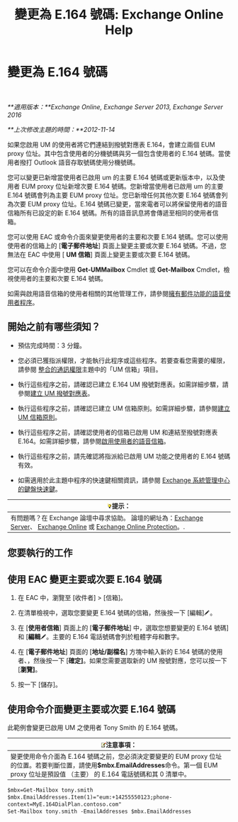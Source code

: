 ﻿---
title: '變更為 E.164 號碼: Exchange Online Help'
TOCTitle: 變更為 E.164 號碼
ms:assetid: 2a3da11b-bb9b-4d4d-9238-6a1a47ef63f2
ms:mtpsurl: https://technet.microsoft.com/zh-tw/library/Dd335162(v=EXCHG.150)
ms:contentKeyID: 50553956
ms.date: 05/23/2018
mtps_version: v=EXCHG.150
ms.translationtype: MT
---

# 變更為 E.164 號碼

 

_**適用版本：**Exchange Online, Exchange Server 2013, Exchange Server 2016_

_**上次修改主題的時間：**2012-11-14_

如果您啟用 UM 的使用者將它們連結到撥號對應表 E.164，會建立兩個 EUM proxy 位址。其中包含使用者的分機號碼與另一個包含使用者的 E.164 號碼。當使用者撥打 Outlook 語音存取號碼使用分機號碼。

您可以變更已新增當使用者已啟用 um 的主要 E.164 號碼或更新版本中，以及使用者 EUM proxy 位址新增次要 E.164 號碼。您新增當使用者已啟用 um 的主要 E.164 號碼會列為主要 EUM proxy 位址。您已新增任何其他次要 E.164 號碼會列為次要 EUM proxy 位址。E.164 號碼已變更，當來電者可以將保留使用者的語音信箱所有已設定的新 E.164 號碼。所有的語音訊息將會傳遞至相同的使用者信箱。

您可以使用 EAC 或命令介面來變更使用者的主要和次要 E.164 號碼。您可以使用使用者的信箱上的 \[**電子郵件地址**\] 頁面上變更主要或次要 E.164 號碼。不過，您無法在 EAC 中使用 \[ **UM 信箱**\] 頁面上變更主要或次要 E.164 號碼。

您可以在命令介面中使用 **Get-UMMailbox** Cmdlet 或 **Get-Mailbox** Cmdlet，檢視使用者的主要和次要 E.164 號碼。

如需與啟用語音信箱的使用者相關的其他管理工作，請參閱[擁有郵件功能的語音使用者程序](voice-mail-enabled-user-procedures-exchange-2013-help.md)。

## 開始之前有哪些須知？

  - 預估完成時間：3 分鐘。

  - 您必須已獲指派權限，才能執行此程序或這些程序。若要查看您需要的權限，請參閱 [整合的通訊權限](unified-messaging-permissions-exchange-2013-help.md)主題中的「UM 信箱」項目。

  - 執行這些程序之前，請確認已建立 E.164 UM 撥號對應表。如需詳細步驟，請參閱[建立 UM 撥號對應表](create-a-um-dial-plan-exchange-2013-help.md)。

  - 執行這些程序之前，請確認已建立 UM 信箱原則。如需詳細步驟，請參閱[建立 UM 信箱原則](create-a-um-mailbox-policy-exchange-2013-help.md)。

  - 執行這些程序之前，請確認使用者的信箱已啟用 UM 和連結至撥號對應表 E.164。如需詳細步驟，請參閱[啟用使用者的語音信箱](enable-a-user-for-voice-mail-exchange-2013-help.md)。

  - 執行這些程序之前，請先確認將指派給已啟用 UM 功能之使用者的 E.164 號碼有效。

  - 如需適用於此主題中程序的快速鍵相關資訊，請參閱 [Exchange 系統管理中心的鍵盤快速鍵](keyboard-shortcuts-in-the-exchange-admin-center-exchange-online-protection-help.md)。

<table>
<thead>
<tr class="header">
<th><img src="images/Bb124558.tip(EXCHG.150).gif" title="提示" alt="提示" />提示：</th>
</tr>
</thead>
<tbody>
<tr class="odd">
<td>有問題嗎？在 Exchange 論壇中尋求協助。 論壇的網址為：<a href="https://go.microsoft.com/fwlink/p/?linkid=60612">Exchange Server</a>、 <a href="https://go.microsoft.com/fwlink/p/?linkid=267542">Exchange Online</a> 或 <a href="https://go.microsoft.com/fwlink/p/?linkid=285351">Exchange Online Protection</a>。.</td>
</tr>
</tbody>
</table>


## 您要執行的工作

## 使用 EAC 變更主要或次要 E.164 號碼

1.  在 EAC 中，瀏覽至 \[收件者\] \> \[信箱\]。

2.  在清單檢視中，選取您要變更 E.164 號碼的信箱，然後按一下 \[編輯\]![編輯圖示](images/JJ218640.6f53ccb2-1f13-4c02-bea0-30690e6ea71d(EXCHG.150).gif "編輯圖示")。

3.  在 \[**使用者信箱**\] 頁面上的 \[**電子郵件地址**\] 中，選取您想要變更的 E.164 號碼\] 和 \[**編輯**![編輯圖示](images/JJ218640.6f53ccb2-1f13-4c02-bea0-30690e6ea71d(EXCHG.150).gif "編輯圖示")。主要的 E.164 電話號碼會列於粗體字母和數字。

4.  在 \[**電子郵件地址**\] 頁面的 \[**地址/副檔名**\] 方塊中輸入新的 E.164 號碼的使用者、，然後按一下 \[**確定\]**。如果您需要選取新的 UM 撥號對應，您可以按一下 \[**瀏覽\]**。

5.  按一下 \[儲存\]。

## 使用命令介面變更主要或次要 E.164 號碼

此範例會變更已啟用 UM 之使用者 Tony Smith 的 E.164 號碼。

<table>
<thead>
<tr class="header">
<th><img src="images/Bb124558.note(EXCHG.150).gif" title="注意事項" alt="注意事項" />注意事項：</th>
</tr>
</thead>
<tbody>
<tr class="odd">
<td>變更使用命令介面為 E.164 號碼之前，您必須決定要變更的 EUM proxy 位址的位置。若要判斷位置，請使用<strong>$mbx.EmailAddresses</strong>命令。第一個 EUM proxy 位址是預設值 （主要） 的 E.164 電話號碼和其 0 清單中。</td>
</tr>
</tbody>
</table>


    $mbx=Get-Mailbox tony.smith
    $mbx.EmailAddresses.Item(1)="eum:+14255550123;phone-context=MyE.164DialPlan.contoso.com"
    Set-Mailbox tony.smith -EmailAddresses $mbx.EmailAddresses

